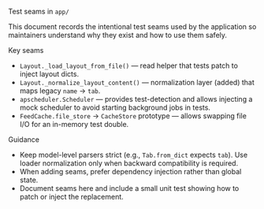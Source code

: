 Test seams in `app/`

This document records the intentional test seams used by the application so
maintainers understand why they exist and how to use them safely.

Key seams

- `Layout._load_layout_from_file()` — read helper that tests patch to inject layout dicts.
- `Layout._normalize_layout_content()` — normalization layer (added) that maps legacy `name` -> `tab`.
- `apscheduler.Scheduler` — provides test-detection and allows injecting a mock scheduler to avoid starting background jobs in tests.
- `FeedCache.file_store` → `CacheStore` prototype — allows swapping file I/O for an in-memory test double.

Guidance

- Keep model-level parsers strict (e.g., `Tab.from_dict` expects `tab`). Use loader normalization only when backward compatibility is required.
- When adding seams, prefer dependency injection rather than global state.
- Document seams here and include a small unit test showing how to patch or inject the replacement.
